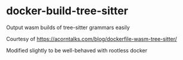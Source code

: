 # docker-build-tree-sitter
Output wasm builds of tree-sitter grammars easily

Courtesy of https://acorntalks.com/blog/dockerfile-wasm-tree-sitter/

Modified slightly to be well-behaved with rootless docker

